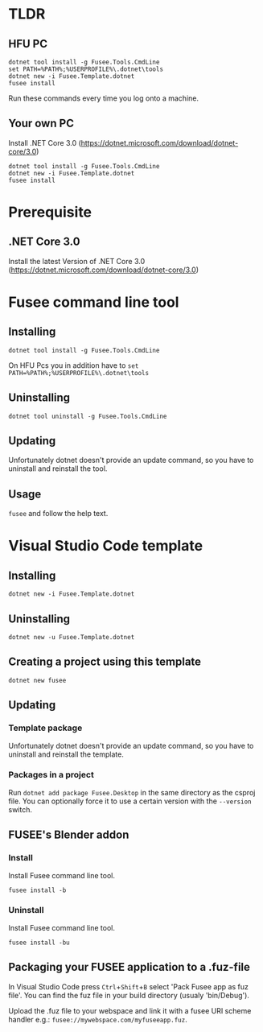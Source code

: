 # TLDR
## HFU PC

```
dotnet tool install -g Fusee.Tools.CmdLine
set PATH=%PATH%;%USERPROFILE%\.dotnet\tools
dotnet new -i Fusee.Template.dotnet
fusee install
```

Run these commands every time you log onto a machine.

## Your own PC

Install .NET Core 3.0 (https://dotnet.microsoft.com/download/dotnet-core/3.0)

```
dotnet tool install -g Fusee.Tools.CmdLine
dotnet new -i Fusee.Template.dotnet
fusee install
```

# Prerequisite
## .NET Core 3.0

Install the latest Version of .NET Core 3.0 (https://dotnet.microsoft.com/download/dotnet-core/3.0)

# Fusee command line tool
## Installing

`dotnet tool install -g Fusee.Tools.CmdLine`

On HFU Pcs you in addition have to `set PATH=%PATH%;%USERPROFILE%\.dotnet\tools`

## Uninstalling

`dotnet tool uninstall -g Fusee.Tools.CmdLine`

## Updating

Unfortunately dotnet doesn't provide an update command, so you have to uninstall and reinstall the tool.

## Usage

`fusee` and follow the help text.

# Visual Studio Code template
## Installing

`dotnet new -i Fusee.Template.dotnet`

## Uninstalling

`dotnet new -u Fusee.Template.dotnet`

## Creating a project using this template

`dotnet new fusee` 

## Updating
### Template package

Unfortunately dotnet doesn't provide an update command, so you have to uninstall and reinstall the template.

### Packages in a project

Run `dotnet add package Fusee.Desktop` in the same directory as the csproj file. You can optionally force it to use a certain version with the `--version` switch.

## FUSEE's Blender addon
### Install

Install Fusee command line tool.

`fusee install -b`

### Uninstall

Install Fusee command line tool.

`fusee install -bu`

## Packaging your FUSEE application to a .fuz-file

In Visual Studio Code press `Ctrl`+`Shift`+`B` select 'Pack Fusee app as fuz file'. You can find the fuz file in your build directory (usualy 'bin/Debug').

Upload the .fuz file to your webspace and link it with a fusee URI scheme handler e.g.: `fusee://mywebspace.com/myfuseeapp.fuz`.

